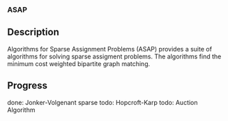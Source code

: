 ### ASAP

## Description

Algorithms for Sparse Assignment Problems (ASAP) provides a suite of algorithms for solving sparse assigment problems.
The algorithms find the minimum cost weighted bipartite graph matching.

## Progress

done: Jonker-Volgenant sparse
todo: Hopcroft-Karp
todo: Auction Algorithm

